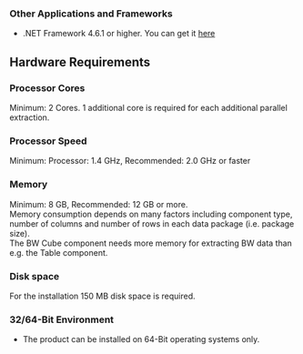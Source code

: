 ### Other Applications and Frameworks	
- .NET Framework 4.6.1 or higher. You can get it [here](https://www.microsoft.com/en-US/download/details.aspx?id=49982)

## Hardware Requirements
### Processor Cores
Minimum: 2 Cores. 
1 additional core is required for each additional parallel extraction. 

### Processor Speed   
Minimum: Processor: 1.4 GHz, Recommended: 2.0 GHz or faster

### Memory
Minimum: 8 GB, Recommended: 12 GB or more.<br>
Memory consumption depends on many factors including component type, number of columns and number of rows in each data package (i.e. package size). <br> 
The BW Cube component needs more memory for extracting BW data than e.g. the Table component. 

### Disk space
For the installation 150 MB disk space is required.

### 32/64-Bit Environment	
- The product can be installed on 64-Bit operating systems only.
